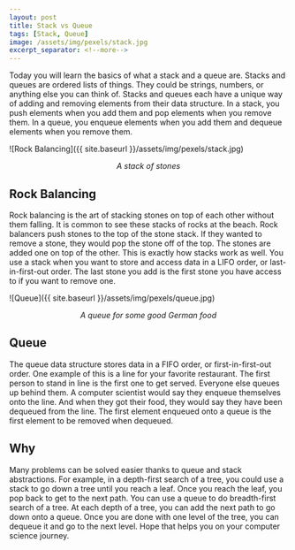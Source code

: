 ```yaml
---
layout: post
title: Stack vs Queue
tags: [Stack, Queue]
image: /assets/img/pexels/stack.jpg
excerpt_separator: <!--more-->
---
```


Today you will learn the basics of what a stack and a queue are. Stacks and queues are ordered lists of things. They could be strings, numbers, or anything else you can think of. Stacks and queues each have a unique way of adding and removing elements from their data structure. In a stack, you push elements when you add them and pop elements when you remove them. In a queue, you enqueue elements when you add them and dequeue elements when you remove them.
<!--more-->

![Rock Balancing]({{ site.baseurl }}/assets/img/pexels/stack.jpg)
<p align="center"><i>A stack of stones</i></p>

## Rock Balancing

Rock balancing is the art of stacking stones on top of each other without them falling. It is common to see these stacks of rocks at the beach. Rock balancers push stones to the top of the stone stack. If they wanted to remove a stone, they would pop the stone off of the top. The stones are added one on top of the other. This is exactly how stacks work as well. You use a stack when you want to store and access data in a LIFO order, or last-in-first-out order. The last stone you add is the first stone you have access to if you want to remove one.

![Queue]({{ site.baseurl }}/assets/img/pexels/queue.jpg)
<p align="center"><i>A queue for some good German food</i></p>

## Queue

The queue data structure stores data in a FIFO order, or first-in-first-out order. One example of this is a line for your favorite restaurant. The first person to stand in line is the first one to get served. Everyone else queues up behind them. A computer scientist would say they enqueue themselves onto the line. And when they got their food, they would say they have been dequeued from the line. The first element enqueued onto a queue is the first element to be removed when dequeued.

## Why

Many problems can be solved easier thanks to queue and stack abstractions. For example, in a depth-first search of a tree, you could use a stack to go down a tree until you reach a leaf. Once you reach the leaf, you pop back to get to the next path. You can use a queue to do breadth-first search of a tree. At each depth of a tree, you can add the next path to go down onto a queue. Once you are done with one level of the tree, you can dequeue it and go to the next level. Hope that helps you on your computer science journey.

